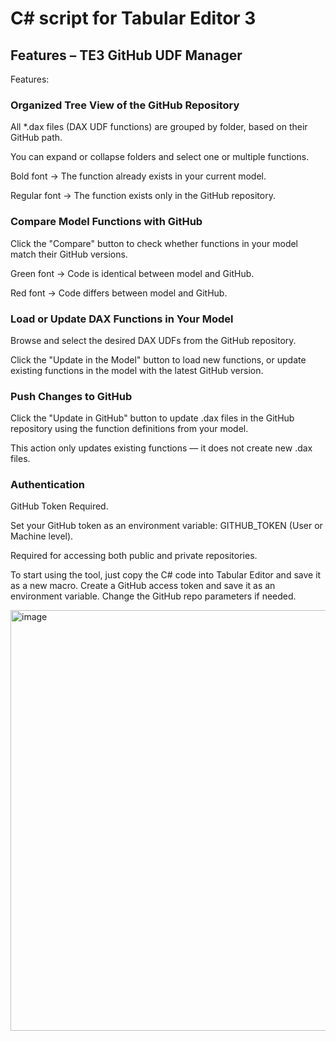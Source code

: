 # C# script for Tabular Editor 3

## Features – TE3 GitHub UDF Manager

 Features:

 ### Organized Tree View of the GitHub Repository

  All *.dax files (DAX UDF functions) are grouped by folder, based on their GitHub path.
  
  You can expand or collapse folders and select one or multiple functions.

  Bold font → The function already exists in your current model.
  
  Regular font → The function exists only in the GitHub repository.

### Compare Model Functions with GitHub

  Click the "Compare" button to check whether functions in your model match their GitHub versions.
  
  Green font → Code is identical between model and GitHub.
  
  Red font → Code differs between model and GitHub.

### Load or Update DAX Functions in Your Model

  Browse and select the desired DAX UDFs from the GitHub repository.
  
  Click the "Update in the Model" button to load new functions, or update existing functions in the model with the latest GitHub version.

### Push Changes to GitHub

  Click the "Update in GitHub" button to update .dax files in the GitHub repository using the function definitions from your model.
  
  This action only updates existing functions — it does not create new .dax files.

### Authentication
 
   GitHub Token Required.

  Set your GitHub token as an environment variable: GITHUB_TOKEN (User or Machine level).
  
  Required for accessing both public and private repositories.

  To start using the tool, just copy the C# code into Tabular Editor and save it as a new macro. Create a GitHub access token and save it as an environment variable. Change the GitHub repo parameters if needed.

  <img width="686" height="673" alt="image" src="https://github.com/user-attachments/assets/13741feb-c5cc-4c39-9395-be42181232ec" />


